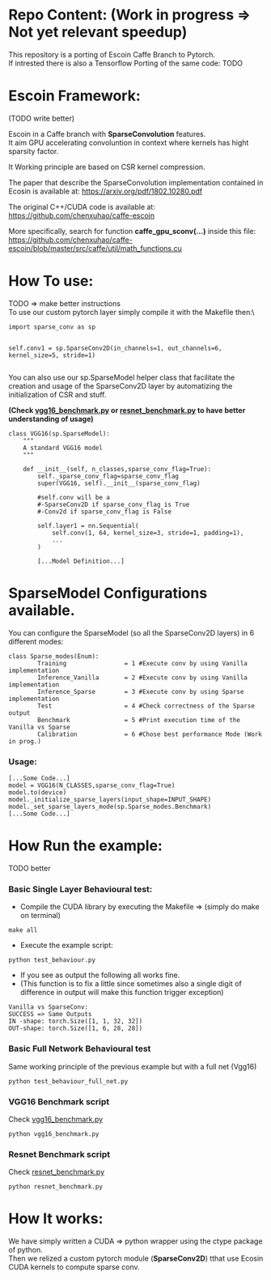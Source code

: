 # Repo Content: (Work in progress => Not yet relevant speedup)

This repository is a porting of Escoin Caffe Branch to Pytorch.\
If intrested there is also a Tensorflow Porting of the same code: TODO

# Escoin Framework:
(TODO write better)

Escoin in a Caffe branch with **SparseConvolution** features.\
It aim GPU accelerating convoluntion in context where kernels has hight sparsity factor.

It Working principle are based on CSR kernel compression.

The paper that describe the SparseConvolution implementation contained in Ecosin is available at: https://arxiv.org/pdf/1802.10280.pdf

The original C++/CUDA code is available at:\
https://github.com/chenxuhao/caffe-escoin

More specifically, search for function **caffe_gpu_sconv(...)** inside this file:\
https://github.com/chenxuhao/caffe-escoin/blob/master/src/caffe/util/math_functions.cu

# How To use:
TODO => make better instructions\
To use our custom pytorch layer simply compile it with the Makefile then:\
```
import sparse_conv as sp


self.conv1 = sp.SparseConv2D(in_channels=1, out_channels=6, kernel_size=5, stride=1)
       
```
You can also use our sp.SparseModel helper class that facilitate the creation and usage of the SparseConv2D layer by automatizing the initialization of CSR and stuff.

**(Check [vgg16_benchmark.py](vgg16_benchmark.py) or [resnet_benchmark.py](resnet_benchmark.py) to have better understanding of usage)**


```
class VGG16(sp.SparseModel):
    """
    A standard VGG16 model
    """

    def __init__(self, n_classes,sparse_conv_flag=True):
        self._sparse_conv_flag=sparse_conv_flag
        super(VGG16, self).__init__(sparse_conv_flag)

        #self.conv will be a 
        #-SparseConv2D if sparse_conv_flag is True 
        #-Conv2d if sparse_conv_flag is False

        self.layer1 = nn.Sequential(
            self.conv(1, 64, kernel_size=3, stride=1, padding=1),
            ...
        )

        [...Model Definition...]

```
# SparseModel Configurations available.
You can configure the SparseModel (so all the SparseConv2D layers) in 6 different modes:
```
class Sparse_modes(Enum):
        Training                = 1 #Execute conv by using Vanilla implementation
        Inference_Vanilla       = 2 #Execute conv by using Vanilla implementation
        Inference_Sparse        = 3 #Execute conv by using Sparse implementation
        Test                    = 4 #Check correctness of the Sparse output
        Benchmark               = 5 #Print execution time of the Vanilla vs Sparse
        Calibration             = 6 #Chose best performance Mode (Work in prog.)
```

### Usage:
```
[...Some Code...]
model = VGG16(N_CLASSES,sparse_conv_flag=True)
model.to(device)
model._initialize_sparse_layers(input_shape=INPUT_SHAPE)
model._set_sparse_layers_mode(sp.Sparse_modes.Benchmark)
[...Some Code...]
```
# How Run the example:
TODO better

### Basic Single Layer Behavioural test:
- Compile the CUDA library by executing the Makefile => (simply do make on terminal)
```
make all
```
- Execute the example script:
```
python test_behaviour.py
```
- If you see as output the following all works fine.
- (This function is to fix a little since sometimes also a single digit of difference in output will make this function trigger exception)
```
Vanilla vs SparseConv:
SUCCESS => Same Outputs
IN -shape: torch.Size([1, 1, 32, 32])
OUT-shape: torch.Size([1, 6, 28, 28])
```

### Basic Full Network Behavioural test
Same working principle of the previous example but with a full net (Vgg16)
```
python test_behaviour_full_net.py
```

### VGG16 Benchmark script
Check [vgg16_benchmark.py](vgg16_benchmark.py)

```
python vgg16_benchmark.py
```
### Resnet Benchmark script
Check [resnet_benchmark.py](resnet_benchmark.py)

```
python resnet_benchmark.py
```
# How It works:

We have simply written a CUDA => python wrapper using the ctype package of python.\
Then we relized a custom pytorch module (**SparseConv2D**) tthat use Ecosin CUDA kernels to compute sparse conv.
